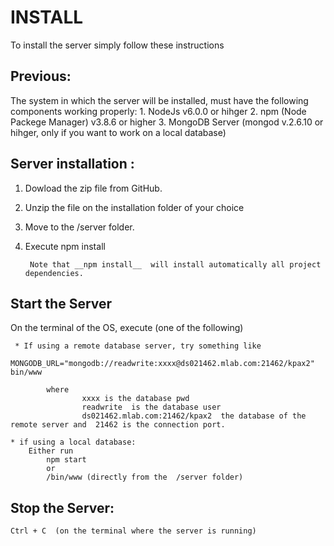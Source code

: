 # INSTALL

To install the server simply follow these instructions

## Previous:
The system in which the server will be installed, must have the following components working properly:
	1.  NodeJs  v6.0.0 or hihger
	2.  npm (Node Packege Manager) v3.8.6 or higher
	3.  MongoDB Server (mongod v.2.6.10 or hihger, only if you want to work on a local database)


## Server installation :
1. Dowload the zip file from GitHub.
2. Unzip the file on the installation folder of your choice
2. Move to the /server folder.
3. Execute npm install

		Note that __npm install__  will install automatically all project dependencies.


## Start the Server
  On the terminal of the OS, execute (one of the following)

	 * If using a remote database server, try something like
	  	MONGODB_URL="mongodb://readwrite:xxxx@ds021462.mlab.com:21462/kpax2" bin/www

			where
					xxxx is the database pwd
					readwrite  is the database user
					ds021462.mlab.com:21462/kpax2  the database of the remote server and  21462 is the connection port.

	* if using a local database:
		Either run
			npm start
			or
			/bin/www (directly from the  /server folder)


## Stop the Server:

	Ctrl + C  (on the terminal where the server is running)
